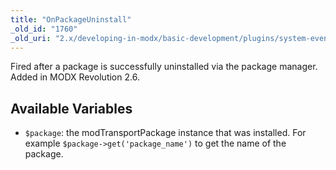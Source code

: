 ```yaml
---
title: "OnPackageUninstall"
_old_id: "1760"
_old_uri: "2.x/developing-in-modx/basic-development/plugins/system-events/onpackageuninstall"
---
```


Fired after a package is successfully uninstalled via the package manager. Added in MODX Revolution 2.6.

## Available Variables

- `$package`: the modTransportPackage instance that was installed. For example `$package->get('package_name')` to get the name of the package.